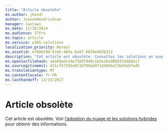 ```yaml
---
title: "Article obsolète"
ms.author: jhendr
author: JoanneHendrickson
manager: laurawi
ms.date: 11/16/2014
ms.audience: ITPro
ms.topic: article
ms.service: o365-solutions
localization_priority: Normal
ms.assetid: e760b59d-67eb-484a-ba97-6078e902b312
description: "Cet article est obsolète. Consultez les solutions en nuage adoption et hybrides pour obtenir des informations."
ms.openlocfilehash: a4a99adce9e73dd7940c1b5e16e9889316d8de17
ms.sourcegitcommit: d31cf57295e8f3d798ab971d405baf3bd3eb7a45
ms.translationtype: MT
ms.contentlocale: fr-FR
ms.lasthandoff: 12/15/2017
---
```

# <a name="obsolete-article"></a>Article obsolète

Cet article est obsolète. Voir [l’adoption du nuage et les solutions hybrides](cloud-adoption-and-hybrid-solutions.md) pour obtenir des informations.
  

